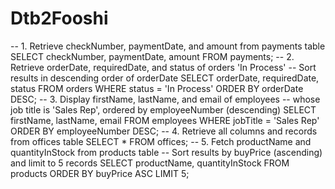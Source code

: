 # Dtb2Fooshi
-- 1. Retrieve checkNumber, paymentDate, and amount from payments table
SELECT checkNumber, paymentDate, amount
FROM payments;
-- 2. Retrieve orderDate, requiredDate, and status of orders 'In Process'
-- Sort results in descending order of orderDate
SELECT orderDate, requiredDate, status
FROM orders
WHERE status = 'In Process'
ORDER BY orderDate DESC;
-- 3. Display firstName, lastName, and email of employees
-- whose job title is 'Sales Rep', ordered by employeeNumber (descending)
SELECT firstName, lastName, email
FROM employees
WHERE jobTitle = 'Sales Rep'
ORDER BY employeeNumber DESC;
-- 4. Retrieve all columns and records from offices table
SELECT *
FROM offices;
-- 5. Fetch productName and quantityInStock from products table
-- Sort results by buyPrice (ascending) and limit to 5 records
SELECT productName, quantityInStock
FROM products
ORDER BY buyPrice ASC
LIMIT 5;

